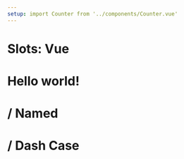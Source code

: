 ```yaml
---
setup: import Counter from '../components/Counter.vue'
---
```


# Slots: Vue

<Counter case="content" client:visible><h1 id="slotted">Hello world!</h1></Counter>
<Counter case="named" client:visible><h1 slot="named"> / Named</h1></Counter>
<Counter case="dash-case" client:visible><h1 slot="dash-case"> / Dash Case</h1></Counter>
